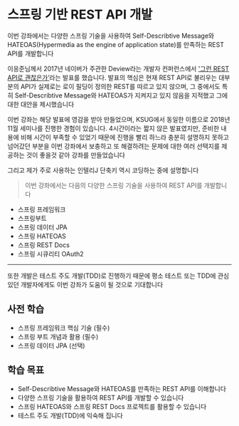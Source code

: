 # 스프링 기반 REST API 개발
이번 강좌에서는 다양한 스프링 기술을 사용하여 Self-Describtive Message와 HATEOAS(Hypermedia as the engine of application state)를 만족하는 REST API를 개발합니다  

이응준님께서 2017년 네이버가 주관한 Deview라는 개발자 컨퍼런스에서 ['그런 REST API로 괜찮은가​’](https://deview.kr/2017/schedule/212?lang=ko)라는 발표를 했습니다. 발표의 핵심은 현재 REST API로 불리우는 대부분의 API가 실제로는 로이 필딩이 정의한 REST를 따르고 있지 않으며, 그 중에서도 특히 Self-Describtive Message와 HATEOAS가 지켜지고 있지 않음을 지적했고 그에 대한 대안을 제시했습니다  

이번 강좌는 해당 발표에 영감을 받아 만들었으며, KSUG에서 동일한 이름으로 2018년 11월 세미나를 진행한 경험이 있습니다. 4시간이라는 짧지 않은 발표였지만, 준비한 내용에 비해 시간이 부족할 수 있었기 때문에 진행을 빨리 하느라 충분히 설명하지 못하고 넘어갔던 부분을 이번 강좌에서 보충하고 또 해결하려는 문제에 대한 여러 선택지를 제공하는 것이 좋을것 같아 강좌를 만들었습니다  
  
그리고 제가 주로 사용하는 인텔리J 단축키 역시 코딩하는 중에 설명합니다  

> 이번 강좌에서는 다음의 다양한 스프링 기술을 사용하여 REST API를 개발합니다  
- 스프링 프레임워크
- 스프링부트
- 스프링 데이터 JPA
- 스프링 HATEOAS
- 스프링 REST Docs
- 스프링 시큐리티 OAuth2
--------------
또한 개발은 테스트 주도 개발(TDD)로 진행하기 때문에 평소 테스트 또는 TDD에 관심있던 개발자에게도 이번 강좌가 도움이 될 것으로 기대합니다  
## 사전 학습
- 스프링 프레임워크 핵심 기술 (필수)
- 스프링 부트 개념과 활용 (필수)
- 스프링 데이터 JPA (선택)
## 학습 목표
- Self-Describtive Message와 HATEOAS를 만족하는 REST API를 이해합니다
- 다양한 스프링 기술을 활용하여 REST API를 개발할 수 있습니다
- 스프링 HATEOAS와 스프링 REST Docs 프로젝트를 활용할 수 있습니다
- 테스트 주도 개발(TDD)에 익숙해 집니다
